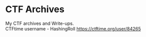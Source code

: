 # CTF Archives

My CTF archives and Write-ups.  
CTFtime username - HashingRoll <https://ctftime.org/user/84265>
